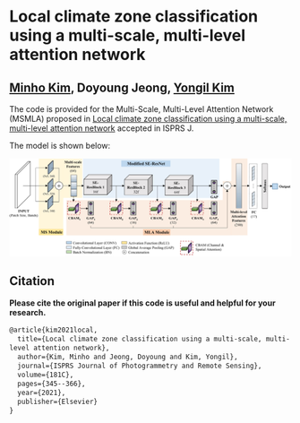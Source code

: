 # Local climate zone classification using a multi-scale, multi-level attention network
[Minho Kim](minho.me), Doyoung Jeong, [Yongil Kim](https://www.researchgate.net/profile/Yongil-Kim-2)
---------------------

The code is provided for the Multi-Scale, Multi-Level Attention Network (MSMLA) proposed in [Local climate zone classification using a multi-scale, multi-level attention network](https://www.sciencedirect.com/science/article/abs/pii/S0924271621002537) accepted in ISPRS J. 

The model is shown below:

![alt text](./images/msmla.jpg)


Citation
---------------------
**Please cite the original paper if this code is useful and helpful for your research.**

    @article{kim2021local,
      title={Local climate zone classification using a multi-scale, multi-level attention network},
      author={Kim, Minho and Jeong, Doyoung and Kim, Yongil},
      journal={ISPRS Journal of Photogrammetry and Remote Sensing},
      volume={181C},
      pages={345--366},
      year={2021},
      publisher={Elsevier}
    }
